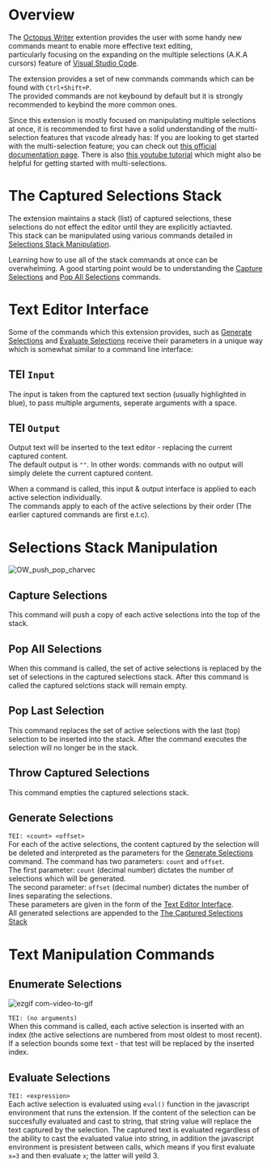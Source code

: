# Overview
The [Octopus Writer](https://github.com/yosefgoren/Octopus-Writer) extention provides the user with some handy new commands
meant to enable more effective text editing, <br />
particularly focusing on the expanding on the multiple selections (A.K.A cursors) feature of [Visual Studio Code](https://visualstudio.microsoft.com/).

The extension provides a set of new commands commands which can be found with `Ctrl+Shift+P`.<br />
The provided commands are not keybound by default but it is strongly recommended to keybind the more common ones.

Since this extension is mostly focused on manipulating multiple selections at once,
it is recommended to first have a solid understanding of the multi-selection features that vscode already has:
If you are looking to get started with the multi-selection feature;
you can check out [this official documentation page](https://code.visualstudio.com/docs/editor/codebasics). There is also [this youtube tutorial](https://www.youtube.com/watch?v=E9vvELwvVG0) which might also be helpful for getting started with multi-selections.

# The Captured Selections Stack
The extension maintains a stack (list) of captured selections,
these selections do not effect the editor until they are explicitly actiavted.<br />
This stack can be manipulated using various commands detailed in [Selections Stack Manipulation](#selections-stack-manipulation).<br />

Learning how to use all of the stack commands at once can be overwhelming.
A good starting point would be to understanding the [Capture Selections](#capture-selections) and [Pop All Selections](#pop-all-selections) commands.

# Text Editor Interface
Some of the commands which this extension provides, such as [Generate Selections](#generate-selections) and [Evaluate Selections](#evaluate-selections) receive
their parameters in a unique way which is somewhat similar to a command line interface:

## TEI `Input`
The input is taken from the captured text section (usually highlighted in blue),
to pass multiple arguments, seperate arguments with a space.

## TEI `Output`
Output text will be inserted to the text editor - replacing the current captured content.<br />
The default output is `""`. In other words: commands with no output will simply delete the current captured content.

When a command is called, this input & output interface is applied to each active selection individually.<br />
The commands apply to each of the active selections by their order (The earlier captured commands are first e.t.c). 

# Selections Stack Manipulation
![OW_push_pop_charvec](https://user-images.githubusercontent.com/62563844/222545368-ce6fc68f-b838-4fd8-9457-962dc64877cd.gif)

## Capture Selections
This command will push a copy of each active selections into the top of the stack.

## Pop All Selections
When this command is called, the set of active selections is replaced by the set of selections
in the captured selections stack. After this command is called the captured selctions stack will remain empty.

## Pop Last Selection
This command replaces the set of active selections with the last (top) selection to be inserted into
the stack. After the command executes the selection will no longer be in the stack.

## Throw Captured Selections
This command empties the captured selections stack.

## Generate Selections
`TEI: <count> <offset>`<br />
For each of the active selections, the content captured by the selection will be deleted and interpreted
as the parameters for the [Generate Selections](#generate-selections) command. The command has two parameters: `count` and `offset`.<br />
The first parameter: `count` (decimal number) dictates the number of selections which will be generated.<br />
The second parameter: `offset` (decimal number) dictates the number of lines separating the selections.<br />
These parameters are given in the form of the [Text Editor Interface](#text-editor-interface).<br />
All generated selections are appended to the [The Captured Selections Stack](#the-captured-selections-stack)

# Text Manipulation Commands

## Enumerate Selections
![ezgif com-video-to-gif](https://user-images.githubusercontent.com/62563844/222209429-561d3f54-9fa5-470d-a42f-d405badcdf1b.gif)


`TEI: (no arguments)`<br />
When this command is called, each active selection is inserted with an index (the active selections are numbered from most oldest to most recent). If a selection bounds some text - that test will be replaced by the inserted index.

## Evaluate Selections 
`TEI: <expression>`<br />
Each active selection is evaluated using `eval()` function in the javascript environment that runs the extension.
If the content of the selection can be succesfully evaluated and cast to string, that string value will replace the text captured by the selection. 
The captured text is evaluated regardless of the ability to cast the evaluated value into string, in addition the javascript environment is
presistent between calls, which means if you first evaluate `x=3` and then evaluate `x`; the latter will yeild 3.
